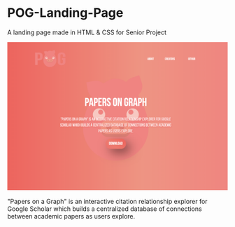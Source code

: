 # POG-Landing-Page
A landing page made in HTML &amp; CSS for Senior Project


![POG](https://github.com/BoneCode/POG-Landing-Page/blob/main/POGHOG%20LANDING%20PAGE/images/Screen%20Shot%202021-04-25%20at%206.41.42%20PM.png)

"Papers on a Graph" is an interactive citation relationship explorer for Google Scholar which builds a centralized database of connections between academic papers as users explore.
